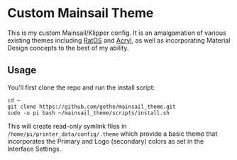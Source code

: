 # Custom Mainsail Theme

This is my custom Mainsail/Klipper config. It is an amalgamation of various
existing themes including [RatOS] and [Acryl], as well as incorporating Material
Design concepts to the best of my ability.

## Usage

You'll first clone the repo and run the install script:

    cd ~
    git clone https://github.com/gethe/mainsail_theme.git
    sudo -u pi bash ~/mainsail_theme/scripts/install.sh

This will create read-only symlink files in `/home/pi/printer_data/config/.theme`
which provide a basic theme that incorporates the Primary and Logo (secondary)
colors as set in the Interface Settings.

[RatOS]: https://github.com/Rat-OS/RatOS-theme
[Acryl]: https://github.com/eliteSchwein/acryl-fluidd-mainsail-theme
